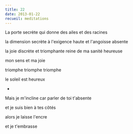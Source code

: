 ```yaml
---
title: 22
date: 2013-01-22
recueil: meditations
---
```


La porte secrète
qui donne des ailes
et des racines

la dimension secrète
à l'exigence haute
et l'angoisse absente

la joie discrète
et triomphante reine
de ma sanité heureuse

mon sens et ma joie

triomphe
triomphe
triomphe

le soleil est heureux

*

Mais je m'incline car parler de toi t'absente

et je suis bien à tes côtés

alors je laisse l'encre

et je t'embrasse
